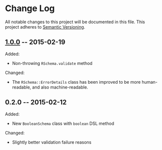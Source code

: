 # Change Log
All notable changes to this project will be documented in this file.
This project adheres to [Semantic Versioning](http://semver.org/).

## [1.0.0] -- 2015-02-19
Added:
- Non-throwing `RSchema.validate` method

Changed:
- The `RSchema::ErrorDetails` class has been improved to be more
  human-readable, and also machine-readable.

## 0.2.0 -- 2015-02-12
Added:
- New `BooleanSchema` class with `boolean` DSL method

Changed:
- Slightly better validation failure reasons

[1.0.0]: https://github.com/tomdalling/rschema/compare/v0.2.0...v1.0.0

